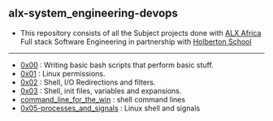 ## alx-system_engineering-devops

- This repository consists of all the Subject projects done with [ALX Africa](https://www.alxafrica.com/) Full stack Software Engineering in partnership with [Holberton School](https://www.holbertonschool.com/)

---

- [0x00](./0x00-shell_basics) : Writing basic bash scripts that perform basic stuff.
- [0x01](./0x01-shell_permissions) : Linux permissions.
- [0x02](./0x02-shell_redirections) : Shell, I/O Redirections and filters.
- [0x03](./0x03-shell_variables_expansions) : Shell, init files, variables and expansions.
- [command_line_for_the_win](./command_line_for_the_win) : shell command lines
- [0x05-processes_and_signals](./0x05-processes_and_signals) : Linux shell and signals

